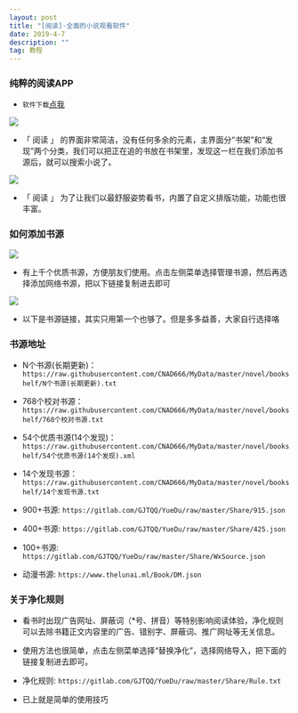 ```yaml
---
layout: post
title: "[阅读]-全面的小说观看软件"
date: 2019-4-7
description: ""
tag: 教程
---
```


### 纯粹的阅读APP

* `软件下载`[点我](https://www.coolapk.com/apk/com.gedoor.monkeybook)

![](/images/boke/Book/01.png)

* 「 阅读 」 的界面非常简洁，没有任何多余的元素，主界面分“书架”和“发现”两个分类，我们可以把正在追的书放在书架里，发现这一栏在我们添加书源后，就可以搜索小说了。

![](/images/boke/Book/02.png)

* 「 阅读 」 为了让我们以最舒服姿势看书，内置了自定义排版功能，功能也很丰富。

### 如何添加书源

![](/images/boke/Book/03.png)

* 有上千个优质书源，方便朋友们使用。点击左侧菜单选择管理书源，然后再选择添加网络书源，把以下链接复制进去即可

![](/images/boke/Book/04.png)

* 以下是书源链接，其实只用第一个也够了。但是多多益善，大家自行选择咯


### 书源地址

* N个书源(长期更新)：
`https://raw.githubusercontent.com/CNAD666/MyData/master/novel/bookshelf/N个书源(长期更新).txt`

* 768个校对书源：
`https://raw.githubusercontent.com/CNAD666/MyData/master/novel/bookshelf/768个校对书源.txt`

* 54个优质书源(14个发现)：
`https://raw.githubusercontent.com/CNAD666/MyData/master/novel/bookshelf/54个优质书源(14个发现).xml`

* 14个发现书源：
`https://raw.githubusercontent.com/CNAD666/MyData/master/novel/bookshelf/14个发现书源.txt`

* 900+书源:
`https://gitlab.com/GJTQQ/YueDu/raw/master/Share/915.json`

* 400+书源:
`https://gitlab.com/GJTQQ/YueDu/raw/master/Share/425.json` 

* 100+书源:
`https://gitlab.com/GJTQQ/YueDu/raw/master/Share/WxSource.json`

* 动漫书源:
`https://www.thelunai.ml/Book/DM.json`


### 关于净化规则
* 看书时出现广告网址、屏蔽词（*号、拼音）等特别影响阅读体验，净化规则可以去除书籍正文内容里的广告、错别字、屏蔽词、推广网址等无关信息。

* 使用方法也很简单，点击左侧菜单选择“替换净化”，选择网络导入，把下面的链接复制进去即可。

* 净化规则:
`https://gitlab.com/GJTQQ/YueDu/raw/master/Share/Rule.txt` 

* 已上就是简单的使用技巧